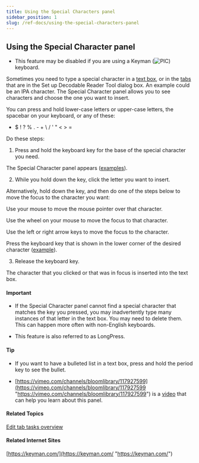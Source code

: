 ```yaml
---
title: Using the Special Characters panel
sidebar_position: 1
slug: /ref-docs/using-the-special-characters-panel
---
```


## Using the Special Character panel

-   This feature may be disabled if you are using a Keyman (![PIC](/ref-docs-assets/images/Tasks/Edit_tasks/KeymanIcon.png)) keyboard.
    

Sometimes you need to type a special character in a [text box](../../Concepts/Text_Box.md), or in the [tabs](Decodable_Reader_Tool/Set_up_Decodable_Reader_Tool_dialog_box.md) that are in the Set up Decodable Reader Tool dialog box. An example could be an IPA character. The Special Character panel allows you to see characters and choose the one you want to insert.

You can press and hold lower-case letters or upper-case letters, the spacebar on your keyboard, or any of these:

-   $ ! ? % . - + \\ / ' " < > = 
    

Do these steps:

1.  Press and hold the keyboard key for the base of the special character you need.
    

The Special Character panel appears ([examples](Special_Characters_panel_examples.md)).

2.  While you hold down the key, click the letter you want to insert.
    

Alternatively, hold down the key, and then do one of the steps below to move the focus to the character you want:

Use your mouse to move the mouse pointer over that character.

Use the wheel on your mouse to move the focus to that character.

Use the left or right arrow keys to move the focus to the character.

Press the keyboard key that is shown in the lower corner of the desired character ([example](Special_Characters_panel_examples.md)).

3.  Release the keyboard key.
    

The character that you clicked or that was in focus is inserted into the text box.

#### Important

-   If the Special Character panel cannot find a special character that matches the key you pressed, you may inadvertently type many instances of that letter in the text box. You may need to delete them.  
    This can happen more often with non-English keyboards.
    

-   This feature is also referred to as LongPress.
    

#### Tip

-   If you want to have a bulleted list in a text box, press and hold the period key to see the bullet.
    
-   [https://vimeo.com/channels/bloomlibrary/117927599](https://vimeo.com/channels/bloomlibrary/117927599 "https://vimeo.com/channels/bloomlibrary/117927599") is a [video](../../FAQ/Instructional_Videos.md) that can help you learn about this panel.
    

#### Related Topics

[Edit tab tasks overview](Edit_tasks_overview.md)

#### Related Internet Sites

[https://keyman.com/](https://keyman.com/ "https://keyman.com/")